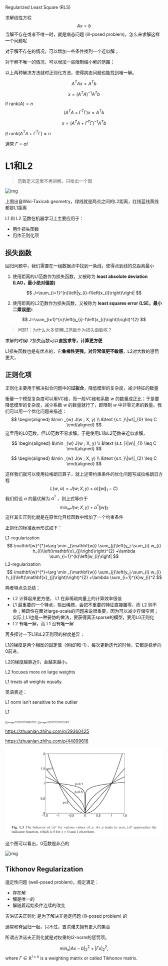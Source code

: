 Regularized Least Square (RLS)



求解线性方程
$$
A x = b
$$
当解不存在或者不唯一时，就是病态问题 (ill-posed problem)。怎么来求解这样一个问题呢



对于解不存在的情况，可以增加一些条件找到一个近似解；

对于解不唯一的情况，可以增加一些限制缩小解的范围；



以上两种解决方法就时正则化方法，使得病态问题也能找到唯一解。


$$
A^T A x = A^T b
$$

$$
x = (A^T A)^{-1} A^T b
$$

if $\text{rank}(A) = n$
$$
(A^T A + \Gamma^T \Gamma) x = A^T b
$$

$$
x = (A^T A + \Gamma^T \Gamma)^{-1} A^T b
$$

if $\text{rank}(A^T A + \Gamma^T \Gamma) = n$



通常 $\Gamma = \alpha I$



# L1和L2

> 范数定义这里不再讲解，只给出一个图

![img](https://upload.wikimedia.org/wikipedia/commons/thumb/0/08/Manhattan_distance.svg/200px-Manhattan_distance.svg.png)

上图出自Wiki-Taxicab geometry，绿线就是两点之间的L2距离，红线蓝线黄线都是L1距离



L1 和 L2 范数在机器学习上主要应用于：

- 用作损失函数
- 用作正则化项



## 损失函数

回归问题中，我们需要在一组数据点中找到一条线，使得点到线的总距离最小



1. 使用距离的L1范数作为损失函数，又被称为 **least absolute deviation (LAD，最小绝对偏差)**

$$
J=\sum_{i=1}^{n}\left|y_{i}-f\left(x_{i}\right)\right|
$$

2. 使用距离的L2范数作为损失函数，又被称为 **least squares error (LSE，最小二乘误差)**:

$$
J=\sum_{i=1}^{n}\left(y_{i}-f\left(x_{i}\right)\right)^{2}
$$

> 问题1：为什么大多使用L2范数作为损失函数呢？

求解的时候L2损失函数可以**直接求导，计算更方便**



L1损失函数也是有优点的，它**鲁棒性更强，对异常值更不敏感**，L2对大数的惩罚更大，



## 正则化项

正则化主要用于解决拟合问题中的**过拟合**，降低模型的复杂度，减少特征的数量

衡量一个模型复杂度可以用VC维，而一般VC维和系数 $w$ 的数量成正比；于是要降低模型的复杂度，减少系数 $w$ 的数量就行了，即限制 $w$ 中非零元素的数量。我们可以用一个优化问题来描述：
$$
\begin{aligned}
&\min _{w} J(w ; X, y) \\
&\text {s.t. }\|w\|_{0} \leq C
\end{aligned}
$$
这里用的L0范数，但L0范数不易求解，于是使用L1和L2范数来近似求解，

$$
\begin{aligned}
&\min _{w} J(w ; X, y) \\
&\text {s.t. }\|w\|_{1} \leq C
\end{aligned}
$$

$$
\begin{aligned}
&\min _{w} J(w ; X, y) \\
&\text {s.t. }\|w\|_{2} \leq C
\end{aligned}
$$

这样我们就可以使用拉格朗日算子，就上述带约束条件的优化问题写成拉格朗日方程
$$
L(w, \alpha)=J(w ; X, y)+\alpha\left(\|w\|_{1}-C\right)
$$
我们假设 $\alpha$ 的最优解为 $\alpha^*$ ，则上式等价于
$$
\min _{w} J(w ; X, y)+\alpha^{*}\|w\|_{1}
$$
这样其实正则化就是在原优化目标函数中增加了一个约束条件



正则化的标准表示形式如下：

L1-regularization 
$$
\mathbf{w}^{*}=\arg \min _{\mathbf{w}} \sum_{j}\left(y_j-\sum_{i} w_{i} h_{i}\left(\mathbf{x}_{j}\right)\right)^{2}
+\lambda \sum_{i=1}^{k}\left|w_{i}\right|
$$
L2-regularization
$$
\mathbf{w}^{*}=\arg \min _{\mathbf{w}} \sum_{j}\left(y_j-\sum_{i} w_{i} h_{i}\left(\mathbf{x}_{j}\right)\right)^{2}
+\lambda \sum_{i=1}^{k}w_{i}^2
$$






两者特点总总结：

- L2 计算起来更方便， L1 在非稀疏向量上的计算效率很低
- L1 最重要的一个特点，输出稀疏，会把不重要的特征直接置零，而 L2 则不会；稀疏性在面对large-scale的问题来说很重要，因为可以减少存储空间；实际上L1也是一种妥协的做法，要获得真正sparse的模型，要用L0正则化
- L2 有唯一解，而 L1 没有唯一解



再多探讨一下L1和L2正则项的梯度差异：

L1的梯度是两个相反的固定值（例如1和-1），每次更新迭代的时候，它都是稳步向0前进。

L2的梯度越靠近0，会越来越小。



L2 focuses more on large weights

L1 treats all weights equally.

英语表述：

L1 norm isn’t sensitive to the outlier

 

L1

<img src="C:\Users\Jerry\AppData\Roaming\Typora\typora-user-images\image-20200312195957213.png" alt="image-20200312195957213" style="zoom: 50%;" /> 

<img src="C:\Users\Jerry\AppData\Roaming\Typora\typora-user-images\image-20200312200332412.png" alt="image-20200312200332412" style="zoom: 50%;" /> 



https://zhuanlan.zhihu.com/p/29360425

https://zhuanlan.zhihu.com/p/44899616



![img](https://raw.githubusercontent.com/yzy1996/Image-Hosting/master/20200515200555)

这个图可以看出，0范数是非凸的





![img](https://upload.wikimedia.org/wikipedia/commons/6/60/Vector_norms.png)





## Tikhonov Regularization

适定性问题 (well-posed problem)，规定满足：

- 存在解
- 解是唯一的
- 解随着起始条件连续的改变



吉洪诺夫正则化 是为了解决非适定问题 (ill-posed problem) 的

通常和脊回归一起，只不过，吉洪诺夫拥有更大的集合



所谓吉洪诺夫正则化就是对权重的l2-norm的惩罚项。




$$
\min _{x}|A x-b|_{2}^{2}+|\Gamma x|_{2}^{2},
$$
where $\Gamma \in \mathbb{R}^{l \times n}$ is a weighting matrix or called Tikhonov matrix.

